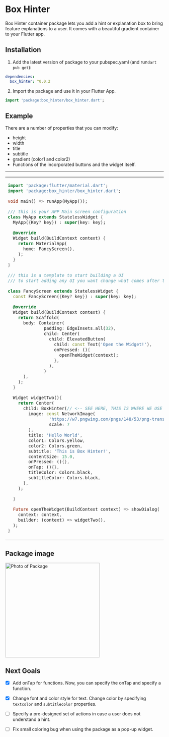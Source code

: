 
# Box Hinter

Box Hinter container package lets you add a hint or explanation box to bring feature explanations to a user. It comes with a beautiful gradient container to your Flutter app.

## Installation

1. Add the latest version of package to your pubspec.yaml (and run`dart pub get`):
```yaml
dependencies:
  box_hinter: ^0.0.2
```
2. Import the package and use it in your Flutter App.
```dart
import 'package:box_hinter/box_hinter.dart';
```

## Example
There are a number of properties that you can modify:

- height
- width
- title
- subtitle
- gradient (color1 and color2)
- Functions of the incorporated buttons and the widget itself.

<hr>

<table>
<tr>
<td>

```dart
import 'package:flutter/material.dart';
import 'package:box_hinter/box_hinter.dart';

void main() => runApp(MyApp());

/// this is your APP Main screen configuration
class MyApp extends StatelessWidget {
  MyApp({Key? key}) : super(key: key);

  @override
  Widget build(BuildContext context) {
    return MaterialApp(
      home: FancyScreen(),
    );
  }
}

/// this is a template to start building a UI
/// to start adding any UI you want change what comes after the [ body: ] tag below

class FancyScreen extends StatelessWidget {
  const FancyScreen({Key? key}) : super(key: key);

  @override
  Widget build(BuildContext context) {
    return Scaffold(
      body: Container(
              padding: EdgeInsets.all(32),
              child: Center(
                child: ElevatedButton(
                  child: const Text('Open the Widget!'),
                  onPressed: (){
                    openTheWidget(context);
                  },
                ),
              )
      ),
    );
  }

  Widget widgetTwo(){
    return Center(
      child: BoxHinter(// <-- SEE HERE, THIS IS WHERE WE USE OUR BOX
        image: const NetworkImage( 
                'https://w7.pngwing.com/pngs/148/53/png-transparent-call-centre-customer-service-graphics-callcenteragent-call-center-man-comics-child-face.png',
                scale: 7
        ),
        title: 'Hello World',
        color1: Colors.yellow,
        color2: Colors.green,
        subtitle: 'This is Box Hinter!',
        contentSize: 15.0,
        onPressed: (){},
        onTap: (){},
        titleColor: Colors.black,
        subtitleColor: Colors.black,
      ),
    );

  }

  Future openTheWidget(BuildContext context) => showDialog(
    context: context,
    builder: (context) => widgetTwo(),
  );
}
```

</td>
</tr>
</table>

## Package image

<img  src="https://raw.githubusercontent.com/RobertronS/box_hinter/master/package_photos/box_hinter.png"  alt="Photo of Package" style="width: 300px; height: auto;">

## Next Goals

- [x] Add onTap for functions.
  Now, you can specify the onTap and specify a function.

- [x] Change font and color style for text.
  Change color by specifying `textcolor` and `subtitlecolor` properties.

- [ ] Specify a pre-designed set of actions in case a user does not understand a hint.

- [ ] Fix small coloring bug when using the package as a pop-up widget. 

